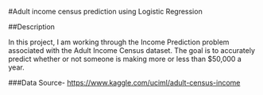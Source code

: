 #Adult income census prediction using Logistic Regression

##Description

   In this project, I am working through the Income Prediction problem associated with the Adult Income Census dataset. The goal is to accurately predict whether or not someone is making more or less than $50,000 a year.

###Data Source- https://www.kaggle.com/uciml/adult-census-income



    

